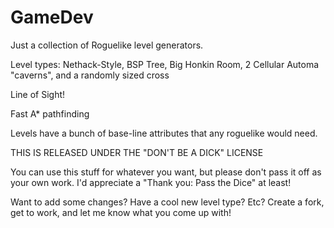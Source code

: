 GameDev
=======

Just a collection of Roguelike level generators.

Level types: Nethack-Style, BSP Tree, Big Honkin Room, 2 Cellular Automa "caverns", and a randomly sized cross

Line of Sight!

Fast A* pathfinding

Levels have a bunch of base-line attributes that any roguelike would need.

THIS IS RELEASED UNDER THE "DON'T BE A DICK" LICENSE

You can use this stuff for whatever you want, but please don't
pass it off as your own work. I'd appreciate a "Thank you: Pass the Dice" at least!


Want to add some changes? Have a cool new level type? Etc?
Create a fork, get to work, and let me know what you come up with!
